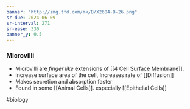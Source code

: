 ```yaml
---
banner: "http://img.tfd.com/mk/B/X2604-B-26.png"
sr-due: 2024-06-09
sr-interval: 271
sr-ease: 330
banner_y: 0.5
---
```

### Microvilli
- Microvilli are *finger like* extensions of [[4 Cell Surface Membrane]].
- Increase surface area of the cell, Increases rate of [[Diffusion]]
- Makes secretion and absorption faster
- Found in some [[Animal Cells]]. especially [[Epithelial Cells]]

#biology 